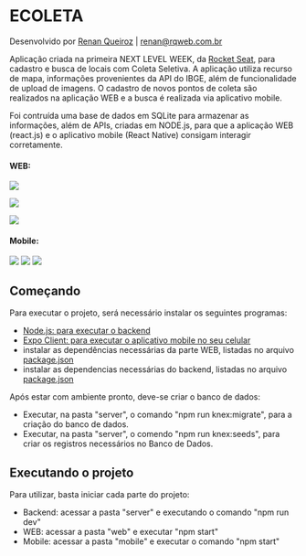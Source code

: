 # ECOLETA

Desenvolvido por [Renan Queiroz](https://www.rqweb.com.br) | [renan@rqweb.com.br](mailto:renan@rqweb.com.br)

Aplicação criada na primeira NEXT LEVEL WEEK, da [Rocket Seat](https://rocketseat.com.br), para cadastro e busca de locais com Coleta Seletiva. A aplicação utiliza recurso de mapa, informações provenientes da API do IBGE, além de funcionalidade de upload de imagens. O cadastro de novos pontos de coleta são realizados na aplicação WEB e a busca é realizada via aplicativo mobile.

Foi contruída uma base de dados em SQLite para armazenar as informações, além de APIs, criadas em NODE.js, para que a aplicação WEB (react.js) e o aplicativo mobile (React Native) consigam interagir corretamente.


#### WEB:

![](/assets/WEB-01.png)

![](/assets/WEB-02.png)

![](/assets/WEB-03.png)

#### Mobile:

![](/assets/APP-01.png) ![](/assets/APP-02.png) ![](/assets/APP-03.png) 


## Começando

Para executar o projeto, será necessário instalar os seguintes programas:

- [Node.js: para executar o backend](https://nodejs.org/)
- [Expo Client: para executar o aplicativo mobile no seu celular](https://expo.io/)
- instalar as dependências necessárias da parte WEB, listadas no arquivo [package.json](/web/package.json)
- instalar as dependencias necessárias do backend, listadas no arquivo [package.json](/server/package.json)

Após estar com ambiente pronto, deve-se criar o banco de dados:

- Executar, na pasta "server", o comando "npm run knex:migrate", para a criação do banco de dados.
- Executar, na pasta "server", o comendo "npm run knex:seeds", para criar os registros necessários no Banco de Dados.


## Executando o projeto 

Para utilizar, basta iniciar cada parte do projeto:

- Backend: acessar a pasta "server" e executando o comando "npm run dev"
- WEB: acessar a pasta "web" e executar "npm start"
- Mobile: acessar a pasta "mobile" e executar o comando "npm start"